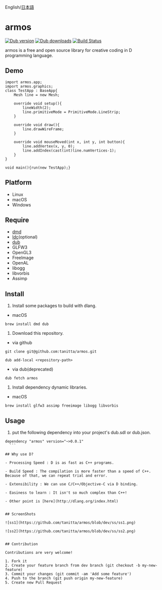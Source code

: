 English/[日本語](https://github.com/tanitta/armos/blob/master/README.ja.md)

armos
====

[![Dub version](https://img.shields.io/dub/v/armos.svg)](https://code.dlang.org/packages/armos)
[![Dub downloads](https://img.shields.io/dub/dt/armos.svg)](https://code.dlang.org/packages/armos)
[![Build Status](https://travis-ci.org/tanitta/armos.svg?branch=dev)](https://travis-ci.org/tanitta/armos)

armos is a free and open source library for creative coding in D programming language.


## Demo

```
import armos.app;
import armos.graphics;
class TestApp : BaseApp{
    Mesh line = new Mesh;

    override void setup(){
        lineWidth(2);
        line.primitiveMode = PrimitiveMode.LineStrip;
    }

    override void draw(){
        line.drawWireFrame;
    }

    override void mouseMoved(int x, int y, int button){
        line.addVertex(x, y, 0);
        line.addIndex(cast(int)line.numVertices-1);
    }
}

void main(){run(new TestApp);}
```

## Platform

- Linux
- macOS
- Windows

## Require
- [dmd](https://dlang.org/)
- [ldc](https://github.com/ldc-developers/ldc)(optional)
- [dub](http://code.dlang.org/)
- GLFW3
- OpenGL3
- FreeImage
- OpenAL
- libogg
- libvorbis
- Assimp


## Install
1. Install some packages to build with dlang.
  - macOS
  ```
  brew install dmd dub
  ```

1. Download this repository.
  - via github
  ```
  git clone git@github.com:tanitta/armos.git
  ```
  ```
  dub add-local <repository-path>
  ```

  - via dub(deprecated)
  ```
  dub fetch armos
  ```


1. Install dependency dynamic libraries.
  - macOS
  ```
  brew install glfw3 assimp freeimage libogg libvorbis
  ```

## Usage  
1. put the following dependency into your project's dub.sdl or dub.json.
  ```
  dependency "armos" version="~>0.0.1"
	```

## Why use D?

- Processing Speed : D is as fast as C++ programs.

- Build Speed : The compilation is more faster than a speed of C++. Because of that, we can repeat trial and error.

- Extensibility : We can use C/C++/Objective-C via D binding.

- Easiness to learn : It isn't so much complex than C++!

- Other point is [here](http://dlang.org/index.html)


## ScreenShots

![ss1](https://github.com/tanitta/armos/blob/dev/ss/ss1.png)

![ss2](https://github.com/tanitta/armos/blob/dev/ss/ss2.png)


## Contribution

Contributions are very welcome!

1. Fork it
2. Create your feature branch from dev branch (git checkout -b my-new-feature)
3. Commit your changes (git commit -am 'Add some feature')
4. Push to the branch (git push origin my-new-feature)
5. Create new Pull Request
